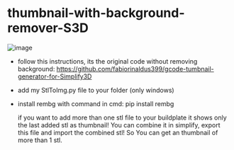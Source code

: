 # thumbnail-with-background-remover-S3D

![image](https://user-images.githubusercontent.com/111509593/232664261-c07eb54a-0cc1-4b99-9d24-576d786868c4.png)


- follow this instructions, its the original code without removing background:
https://github.com/fabiorinaldus399/gcode-tumbnail-generator-for-Simplify3D

- add my StlToImg.py file to your folder (only windows)
- install rembg with command in cmd:
  pip install rembg 
  
  if you want to add more than one stl file to your buildplate it shows only the last added stl as thumbnail! You can combine it in simplify, export this file and import the combined stl! So You can get an thumbnail of more than 1 stl.

